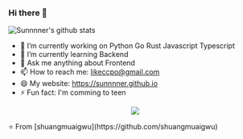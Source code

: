 ### Hi there 👋

<!--
**Sunnnner/Sunnnner** is a ✨ _special_ ✨ repository because its `README.md` (this file) appears on your GitHub profile.

Here are some ideas to get you started:

- 🔭 I’m currently working on ...
- 🌱 I’m currently learning ...
- 👯 I’m looking to collaborate on ...
- 🤔 I’m looking for help with ...
- 💬 Ask me about ...
- 📫 How to reach me: ...
- 😄 Pronouns: ...
- ⚡ Fun fact: ...
-->

![Sunnnner's github stats](https://github-readme-stats.vercel.app/api?username=shuangmuaigwu&theme=highcontrast "![shuangmuaigwu's github stats")



- 🔭 I’m currently working on Python Go Rust Javascript Typescript 
- 🌱 I’m currently learning Backend
- 💬 Ask me anything about Frontend
- 📫 How to reach me: likeccpo@gmail.com
- 😄 My website: https://sunnnner.github.io
- ⚡ Fun fact: I'm comming to teen
<p align="center">
<img src="https://visitor-badge.laobi.icu/badge?page_id=Sunnnner" id="counter">
</p>
⭐️ From [shuangmuaigwu](https://github.com/shuangmuaigwu)
